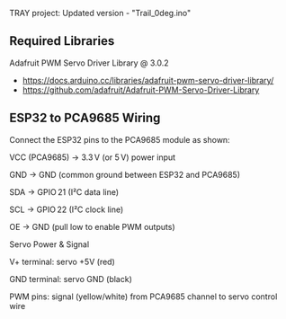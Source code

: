 TRAY project:
Updated version - "Trail_0deg.ino" 

## Required Libraries

Adafruit PWM Servo Driver Library @ 3.0.2

- https://docs.arduino.cc/libraries/adafruit-pwm-servo-driver-library/
- https://github.com/adafruit/Adafruit-PWM-Servo-Driver-Library



## ESP32 to PCA9685 Wiring

Connect the ESP32 pins to the PCA9685 module as shown:

VCC (PCA9685) → 3.3 V (or 5 V) power input

GND → GND (common ground between ESP32 and PCA9685)

SDA → GPIO 21 (I²C data line)

SCL → GPIO 22 (I²C clock line)

OE → GND (pull low to enable PWM outputs)

Servo Power & Signal

V+ terminal: servo +5V (red)

GND terminal: servo GND (black)

PWM pins: signal (yellow/white) from PCA9685 channel to servo control wire
